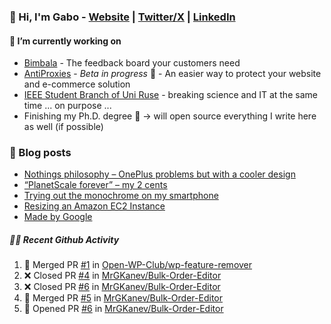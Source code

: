 ### 👋 Hi, I'm Gabo - [Website](https://gkanev.com) | [Twitter/X](https://twitter.com/mrgkanev) | [LinkedIn](https://www.linkedin.com/in/mrgkanev)

#### 🔭 I’m currently working on
- [Bimbala](https://bimbala.com/)  - The feedback board your customers need
- [AntiProxies](https://antiproxies.com/) - *Beta in progress* 🚀 -  An easier way to protect your website and e-commerce solution
- [IEEE Student Branch of Uni Ruse](https://github.com/IEEE-Student-Branch-of-Uni-Ruse) - breaking science and IT at the same time ... on purpose ...
- Finishing my Ph.D. degree 🤔 -> will open source everything I write here as well (if possible)

### 📖 Blog posts
<!-- BLOG-POST-LIST:START -->
- [Nothings philosophy – OnePlus problems but with a cooler design](https://gkanev.com/posts/nothings-philosophy-oneplus-problems-but-with-a-cooler-design/)
- [“PlanetScale forever” – my 2 cents](https://gkanev.com/posts/planetscale-forever-my-2-cents/)
- [Trying out the monochrome on my smartphone](https://gkanev.com/posts/trying-out-the-monochrome-on-my-smartphone/)
- [Resizing an Amazon EC2 Instance](https://gkanev.com/posts/resizing-an-amazon-ec2-instance/)
- [Made by Google](https://gkanev.com/posts/made-by-google/)
<!-- BLOG-POST-LIST:END -->

##### 🧑‍💻 Recent Github Activity

<!--START_SECTION:activity-->
1. 🎉 Merged PR [#1](https://github.com/Open-WP-Club/wp-feature-remover/pull/1) in [Open-WP-Club/wp-feature-remover](https://github.com/Open-WP-Club/wp-feature-remover)
2. ❌ Closed PR [#4](https://github.com/MrGKanev/Bulk-Order-Editor/pull/4) in [MrGKanev/Bulk-Order-Editor](https://github.com/MrGKanev/Bulk-Order-Editor)
3. ❌ Closed PR [#6](https://github.com/MrGKanev/Bulk-Order-Editor/pull/6) in [MrGKanev/Bulk-Order-Editor](https://github.com/MrGKanev/Bulk-Order-Editor)
4. 🎉 Merged PR [#5](https://github.com/MrGKanev/Bulk-Order-Editor/pull/5) in [MrGKanev/Bulk-Order-Editor](https://github.com/MrGKanev/Bulk-Order-Editor)
5. 💪 Opened PR [#6](https://github.com/MrGKanev/Bulk-Order-Editor/pull/6) in [MrGKanev/Bulk-Order-Editor](https://github.com/MrGKanev/Bulk-Order-Editor)
<!--END_SECTION:activity-->
